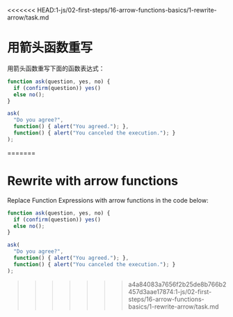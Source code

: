 <<<<<<< HEAD:1-js/02-first-steps/16-arrow-functions-basics/1-rewrite-arrow/task.md

# 用箭头函数重写

用箭头函数重写下面的函数表达式：

```js run
function ask(question, yes, no) {
  if (confirm(question)) yes()
  else no();
}

ask(
  "Do you agree?",
  function() { alert("You agreed."); },
  function() { alert("You canceled the execution."); }
);
```
=======

# Rewrite with arrow functions

Replace Function Expressions with arrow functions in the code below:

```js run
function ask(question, yes, no) {
  if (confirm(question)) yes()
  else no();
}

ask(
  "Do you agree?",
  function() { alert("You agreed."); },
  function() { alert("You canceled the execution."); }
);
```
>>>>>>> a4a84083a7656f2b25de8b766b2457d3aae17874:1-js/02-first-steps/16-arrow-functions-basics/1-rewrite-arrow/task.md
